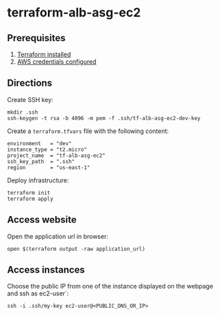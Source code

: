 # terraform-alb-asg-ec2

## Prerequisites
1. [Terraform installed](https://developer.hashicorp.com/terraform/downloads)
2. [AWS credentials configured](https://registry.terraform.io/providers/hashicorp/aws/latest/docs#authentication-and-configuration)

## Directions
Create SSH key:
```
mkdir .ssh
ssh-keygen -t rsa -b 4096 -m pem -f .ssh/tf-alb-asg-ec2-dev-key
```
Create a `terraform.tfvars` file with the following content:
```
environment   = "dev"
instance_type = "t2.micro"
project_name  = "tf-alb-asg-ec2"
ssh_key_path  = ".ssh"
region        = "us-east-1"
```
Deploy infrastructure:
```
terraform init
terraform apply
```
## Access website
Open the application url in browser:
```
open $(terraform output -raw application_url)
```
## Access instances
Choose the public IP from one of the instance displayed on the webpage and ssh as ec2-user`:
```
ssh -i .ssh/my-key ec2-user@<PUBLIC_DNS_OR_IP>
```